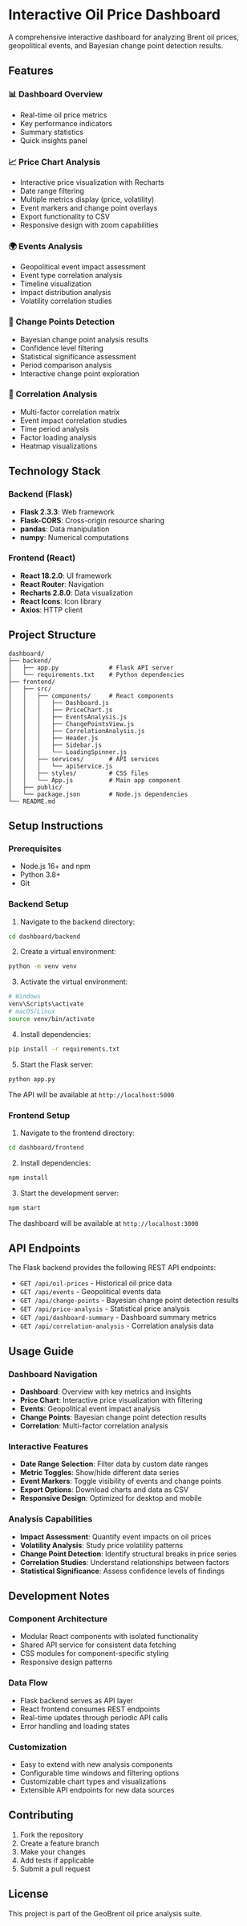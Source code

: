 # Interactive Oil Price Dashboard

A comprehensive interactive dashboard for analyzing Brent oil prices, geopolitical events, and Bayesian change point detection results.

## Features

### 📊 Dashboard Overview

- Real-time oil price metrics
- Key performance indicators
- Summary statistics
- Quick insights panel

### 📈 Price Chart Analysis

- Interactive price visualization with Recharts
- Date range filtering
- Multiple metrics display (price, volatility)
- Event markers and change point overlays
- Export functionality to CSV
- Responsive design with zoom capabilities

### 🌍 Events Analysis

- Geopolitical event impact assessment
- Event type correlation analysis
- Timeline visualization
- Impact distribution analysis
- Volatility correlation studies

### 🎯 Change Points Detection

- Bayesian change point analysis results
- Confidence level filtering
- Statistical significance assessment
- Period comparison analysis
- Interactive change point exploration

### 🔗 Correlation Analysis

- Multi-factor correlation matrix
- Event impact correlation studies
- Time period analysis
- Factor loading analysis
- Heatmap visualizations

## Technology Stack

### Backend (Flask)

- **Flask 2.3.3**: Web framework
- **Flask-CORS**: Cross-origin resource sharing
- **pandas**: Data manipulation
- **numpy**: Numerical computations

### Frontend (React)

- **React 18.2.0**: UI framework
- **React Router**: Navigation
- **Recharts 2.8.0**: Data visualization
- **React Icons**: Icon library
- **Axios**: HTTP client

## Project Structure

```
dashboard/
├── backend/
│   ├── app.py              # Flask API server
│   └── requirements.txt    # Python dependencies
├── frontend/
│   ├── src/
│   │   ├── components/     # React components
│   │   │   ├── Dashboard.js
│   │   │   ├── PriceChart.js
│   │   │   ├── EventsAnalysis.js
│   │   │   ├── ChangePointsView.js
│   │   │   ├── CorrelationAnalysis.js
│   │   │   ├── Header.js
│   │   │   ├── Sidebar.js
│   │   │   └── LoadingSpinner.js
│   │   ├── services/       # API services
│   │   │   └── apiService.js
│   │   ├── styles/         # CSS files
│   │   └── App.js          # Main app component
│   ├── public/
│   └── package.json        # Node.js dependencies
└── README.md
```

## Setup Instructions

### Prerequisites

- Node.js 16+ and npm
- Python 3.8+
- Git

### Backend Setup

1. Navigate to the backend directory:

```bash
cd dashboard/backend
```

2. Create a virtual environment:

```bash
python -m venv venv
```

3. Activate the virtual environment:

```bash
# Windows
venv\Scripts\activate
# macOS/Linux
source venv/bin/activate
```

4. Install dependencies:

```bash
pip install -r requirements.txt
```

5. Start the Flask server:

```bash
python app.py
```

The API will be available at `http://localhost:5000`

### Frontend Setup

1. Navigate to the frontend directory:

```bash
cd dashboard/frontend
```

2. Install dependencies:

```bash
npm install
```

3. Start the development server:

```bash
npm start
```

The dashboard will be available at `http://localhost:3000`

## API Endpoints

The Flask backend provides the following REST API endpoints:

- `GET /api/oil-prices` - Historical oil price data
- `GET /api/events` - Geopolitical events data
- `GET /api/change-points` - Bayesian change point detection results
- `GET /api/price-analysis` - Statistical price analysis
- `GET /api/dashboard-summary` - Dashboard summary metrics
- `GET /api/correlation-analysis` - Correlation analysis data

## Usage Guide

### Dashboard Navigation

- **Dashboard**: Overview with key metrics and insights
- **Price Chart**: Interactive price visualization with filtering
- **Events**: Geopolitical event impact analysis
- **Change Points**: Bayesian change point detection results
- **Correlation**: Multi-factor correlation analysis

### Interactive Features

- **Date Range Selection**: Filter data by custom date ranges
- **Metric Toggles**: Show/hide different data series
- **Event Markers**: Toggle visibility of events and change points
- **Export Options**: Download charts and data as CSV
- **Responsive Design**: Optimized for desktop and mobile

### Analysis Capabilities

- **Impact Assessment**: Quantify event impacts on oil prices
- **Volatility Analysis**: Study price volatility patterns
- **Change Point Detection**: Identify structural breaks in price series
- **Correlation Studies**: Understand relationships between factors
- **Statistical Significance**: Assess confidence levels of findings

## Development Notes

### Component Architecture

- Modular React components with isolated functionality
- Shared API service for consistent data fetching
- CSS modules for component-specific styling
- Responsive design patterns

### Data Flow

- Flask backend serves as API layer
- React frontend consumes REST endpoints
- Real-time updates through periodic API calls
- Error handling and loading states

### Customization

- Easy to extend with new analysis components
- Configurable time windows and filtering options
- Customizable chart types and visualizations
- Extensible API endpoints for new data sources

## Contributing

1. Fork the repository
2. Create a feature branch
3. Make your changes
4. Add tests if applicable
5. Submit a pull request

## License

This project is part of the GeoBrent oil price analysis suite.
